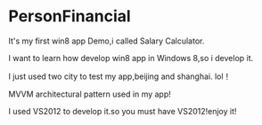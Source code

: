 PersonFinancial
===============
It's my first win8 app Demo,i called Salary Calculator.

I want to learn how develop win8 app in Windows 8,so i develop it.

I just used two city to test my app,beijing and shanghai.
lol！

MVVM architectural pattern used in my app!

I used VS2012 to develop it.so you must have VS2012!enjoy it! 

